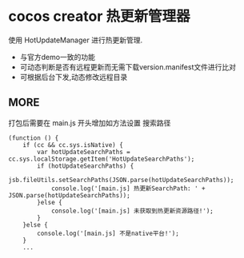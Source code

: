 # cocos creator 热更新管理器

使用 HotUpdateManager 进行热更新管理.

* 与官方demo一致的功能
* 可动态判断是否有远程更新而无需下载version.manifest文件进行比对
* 可根据后台下发,动态修改远程目录


## MORE
打包后需要在 main.js 开头增加如方法设置 搜索路径

```
(function () {
    if (cc && cc.sys.isNative) { 
        var hotUpdateSearchPaths = cc.sys.localStorage.getItem('HotUpdateSearchPaths'); 
        if (hotUpdateSearchPaths) { 
            jsb.fileUtils.setSearchPaths(JSON.parse(hotUpdateSearchPaths)); 
            console.log('[main.js] 热更新SearchPath: ' + JSON.parse(hotUpdateSearchPaths));
        }else {
            console.log('[main.js] 未获取到热更新资源路径!');
        }
    }else {
        console.log('[main.js] 不是native平台!');
    }
    ...

```